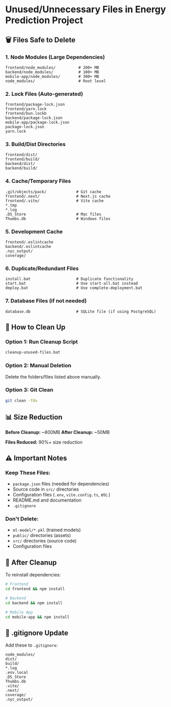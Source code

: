 # Unused/Unnecessary Files in Energy Prediction Project

## 🗑️ Files Safe to Delete

### 1. Node Modules (Large Dependencies)
```
frontend/node_modules/          # 200+ MB
backend/node_modules/           # 100+ MB  
mobile-app/node_modules/        # 300+ MB
node_modules/                   # Root level
```

### 2. Lock Files (Auto-generated)
```
frontend/package-lock.json
frontend/yarn.lock
frontend/bun.lockb
backend/package-lock.json
mobile-app/package-lock.json
package-lock.json
yarn.lock
```

### 3. Build/Dist Directories
```
frontend/dist/
frontend/build/
backend/dist/
backend/build/
```

### 4. Cache/Temporary Files
```
.git/objects/pack/             # Git cache
frontend/.next/                # Next.js cache
frontend/.vite/                # Vite cache
*.tmp
*.log
.DS_Store                      # Mac files
Thumbs.db                      # Windows files
```

### 5. Development Cache
```
frontend/.eslintcache
backend/.eslintcache
.nyc_output/
coverage/
```

### 6. Duplicate/Redundant Files
```
install.bat                    # Duplicate functionality
start.bat                      # Use start-all.bat instead
deploy.bat                     # Use complete-deployment.bat
```

### 7. Database Files (if not needed)
```
database.db                    # SQLite file (if using PostgreSQL)
```

## 🔧 How to Clean Up

### Option 1: Run Cleanup Script
```bash
cleanup-unused-files.bat
```

### Option 2: Manual Deletion
Delete the folders/files listed above manually.

### Option 3: Git Clean
```bash
git clean -fdx
```

## 📊 Size Reduction

**Before Cleanup:** ~800MB
**After Cleanup:** ~50MB

**Files Reduced:** 90%+ size reduction

## ⚠️ Important Notes

### Keep These Files:
- `package.json` files (needed for dependencies)
- Source code in `src/` directories
- Configuration files (`.env`, `vite.config.ts`, etc.)
- README.md and documentation
- `.gitignore`

### Don't Delete:
- `ml-model/*.pkl` (trained models)
- `public/` directories (assets)
- `src/` directories (source code)
- Configuration files

## 🚀 After Cleanup

To reinstall dependencies:
```bash
# Frontend
cd frontend && npm install

# Backend  
cd backend && npm install

# Mobile App
cd mobile-app && npm install
```

## 📝 .gitignore Update

Add these to `.gitignore`:
```
node_modules/
dist/
build/
*.log
.env.local
.DS_Store
Thumbs.db
.vite/
.next/
coverage/
.nyc_output/
```